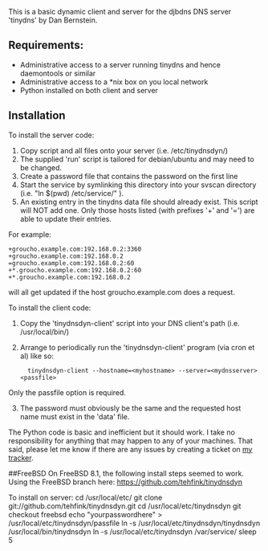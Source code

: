 This is a basic dynamic client and server for the djbdns DNS 
server 'tinydns' by Dan Bernstein.

## Requirements:

- Administrative access to a server running tinydns and hence
  daemontools or similar
- Administrative access to a \*nix box on you local network
- Python installed on both client and server

## Installation

To install the server code:

1. Copy script and all files onto your server (i.e. /etc/tinydnsdyn/)
2. The supplied 'run' script is tailored for debian/ubuntu and may
   need to be changed.
3. Create a password file that contains the password on the first line
4. Start the service by symlinking this directory into your svscan
   directory (i.e. "ln $(pwd) /etc/service/" ).
5. An existing entry in the tinydns data file should already exist.
   This script will NOT add one. Only those hosts listed 
   (with prefixes '+' and '=') are able to update their entries.

For example:

    +groucho.example.com:192.168.0.2:3360
    +groucho.example.com:192.168.0.2
    =groucho.example.com:192.168.0.2:60
    +*.groucho.example.com:192.168.0.2:60
    +*.groucho.example.com:192.168.0.2

will all get updated if the host groucho.example.com does a request.
   

To install the client code:

1. Copy the 'tinydnsdyn-client' script into your DNS client's path
   (i.e. /usr/local/bin/)
2. Arrange to periodically run the 'tinydnsdyn-client' program (via
   cron et al) like so:

         tinydnsdyn-client --hostname=<myhostname> --server=<mydnsserver> <passfile>

Only the passfile option is required.

3. The password must obviously be the same and the requested host name
   must exist in the 'data' file.

The Python code is basic and inefficient but it should work. I take no
responsibility for anything that may happen to any of your machines.
That said, please let me know if there are any issues by creating a ticket on [my tracker](http://support.seconddrawer.com/projects/tinydnsdyn/).



##FreeBSD
On FreeBSD 8.1, the following install steps seemed to work. Using the FreeBSD branch here:
https://github.com/tehfink/tinydnsdyn

To install on server:
cd /usr/local/etc/
git clone git://github.com/tehfink/tinydnsdyn.git
cd /usr/local/etc/tinydnsdyn
git checkout freebsd
echo "yourpasswordhere" > /usr/local/etc/tinydnsdyn/passfile
ln -s /usr/local/etc/tinydnsdyn/tinydnsdyn /usr/local/bin/tinydnsdyn
ln -s /usr/local/etc/tinydnsdyn /var/service/
sleep 5